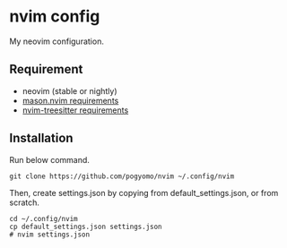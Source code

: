 # nvim config

My neovim configuration.

## Requirement

- neovim (stable or nightly)
- [mason.nvim requirements](https://github.com/mason-org/mason.nvim?tab=readme-ov-file#requirements)
- [nvim-treesitter requirements](https://github.com/nvim-treesitter/nvim-treesitter/tree/main?tab=readme-ov-file#requirements)

## Installation

Run below command.

```
git clone https://github.com/pogyomo/nvim ~/.config/nvim
```

Then, create settings.json by copying from default_settings.json, or from scratch.

```
cd ~/.config/nvim
cp default_settings.json settings.json
# nvim settings.json
```

